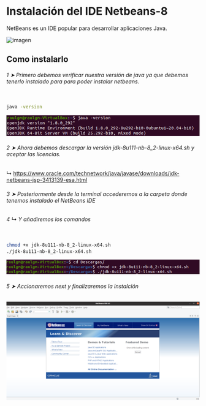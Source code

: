 # Instalación del IDE Netbeans-8

NetBeans es un IDE popular para desarrollar aplicaciones Java.

![imagen](https://user-images.githubusercontent.com/91153605/136079355-87b5d666-4db6-4cf9-b341-f4c12601520c.png)

## Como instalarlo

###### 1 ➤ Primero debemos verificar nuestra versión de java ya que debemos tenerlo instalado para para poder instalar netbeans.

```bash

java -version

```

<img src="java-version.png">

###### 2 ➤ Ahora debemos descargar la versión jdk-8u111-nb-8_2-linux-x64.sh y aceptar las licencias.  
↳ https://www.oracle.com/technetwork/java/javase/downloads/jdk-netbeans-jsp-3413139-esa.html

###### 3 ➤ Posteriormente desde la terminal accederemos a la carpeta donde tenemos instalado el NetBeans IDE 
###### 4 ↳ Y añadiremos los comandos
```bash

chmod +x jdk-8u111-nb-8_2-linux-x64.sh
./jdk-8u111-nb-8_2-linux-x64.sh

```

<img src="paso2.png">

###### 5 ➤ Accionaremos next y finalizaremos la instalción


<img src="ide3.png">
